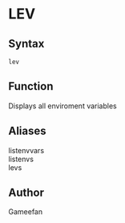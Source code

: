 # LEV
## Syntax
```lev```
## Function
Displays all enviroment variables
## Aliases
listenvvars
<br/>listenvs
<br/>levs
## Author
Gameefan